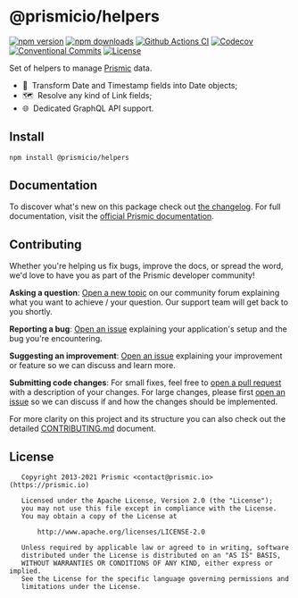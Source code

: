 <!--

Replace all on all files (README.md, CONTRIBUTING.md, bug_report.md, package.json):
- @prismicio/helpers
- Set of helpers to manage Prismic data
- prismicio/prismic-helpers
- prismic-helpers

-->

# @prismicio/helpers

[![npm version][npm-version-src]][npm-version-href]
[![npm downloads][npm-downloads-src]][npm-downloads-href]
[![Github Actions CI][github-actions-ci-src]][github-actions-ci-href]
[![Codecov][codecov-src]][codecov-href]
[![Conventional Commits][conventional-commits-src]][conventional-commits-href]
[![License][license-src]][license-href]

Set of helpers to manage [Prismic][prismic] data.

- 📅 &nbsp;Transform Date and Timestamp fields into Date objects;
- 🗺 &nbsp;Resolve any kind of Link fields;
- 🌐 &nbsp;Dedicated GraphQL API support.

## Install

```bash
npm install @prismicio/helpers
```

## Documentation

To discover what's new on this package check out [the changelog][changelog]. For full documentation, visit the [official Prismic documentation][prismic-docs].

## Contributing

Whether you're helping us fix bugs, improve the docs, or spread the word, we'd love to have you as part of the Prismic developer community!

**Asking a question**: [Open a new topic][forum-question] on our community forum explaining what you want to achieve / your question. Our support team will get back to you shortly.

**Reporting a bug**: [Open an issue][repo-bug-report] explaining your application's setup and the bug you're encountering.

**Suggesting an improvement**: [Open an issue][repo-feature-request] explaining your improvement or feature so we can discuss and learn more.

**Submitting code changes**: For small fixes, feel free to [open a pull request][repo-pull-requests] with a description of your changes. For large changes, please first [open an issue][repo-feature-request] so we can discuss if and how the changes should be implemented.

For more clarity on this project and its structure you can also check out the detailed [CONTRIBUTING.md][contributing] document.

## License

```
   Copyright 2013-2021 Prismic <contact@prismic.io> (https://prismic.io)

   Licensed under the Apache License, Version 2.0 (the "License");
   you may not use this file except in compliance with the License.
   You may obtain a copy of the License at

       http://www.apache.org/licenses/LICENSE-2.0

   Unless required by applicable law or agreed to in writing, software
   distributed under the License is distributed on an "AS IS" BASIS,
   WITHOUT WARRANTIES OR CONDITIONS OF ANY KIND, either express or implied.
   See the License for the specific language governing permissions and
   limitations under the License.
```

<!-- Links -->

[prismic]: https://prismic.io
[prismic-docs]: https://prismic.io/docs/technologies/javascript
[changelog]: ./CHANGELOG.md
[contributing]: ./CONTRIBUTING.md
[forum-question]: https://community.prismic.io/c/kits-and-dev-languages/javascript/14
[repo-bug-report]: https://github.com/prismicio/prismic-helpers/issues/new?assignees=&labels=bug&template=bug_report.md&title=
[repo-feature-request]: https://github.com/prismicio/prismic-helpers/issues/new?assignees=&labels=enhancement&template=feature_request.md&title=
[repo-pull-requests]: https://github.com/prismicio/prismic-helpers/pulls

<!-- Badges -->

[npm-version-src]: https://img.shields.io/npm/v/@prismicio/helpers/latest.svg
[npm-version-href]: https://npmjs.com/package/@prismicio/helpers
[npm-downloads-src]: https://img.shields.io/npm/dm/@prismicio/helpers.svg
[npm-downloads-href]: https://npmjs.com/package/@prismicio/helpers
[github-actions-ci-src]: https://github.com/prismicio/prismic-helpers/workflows/ci/badge.svg
[github-actions-ci-href]: https://github.com/prismicio/prismic-helpers/actions?query=workflow%3Aci
[codecov-src]: https://img.shields.io/codecov/c/github/prismicio/prismic-helpers.svg
[codecov-href]: https://codecov.io/gh/prismicio/prismic-helpers
[conventional-commits-src]: https://img.shields.io/badge/Conventional%20Commits-1.0.0-yellow.svg
[conventional-commits-href]: https://conventionalcommits.org
[license-src]: https://img.shields.io/npm/l/@prismicio/helpers.svg
[license-href]: https://npmjs.com/package/@prismicio/helpers
